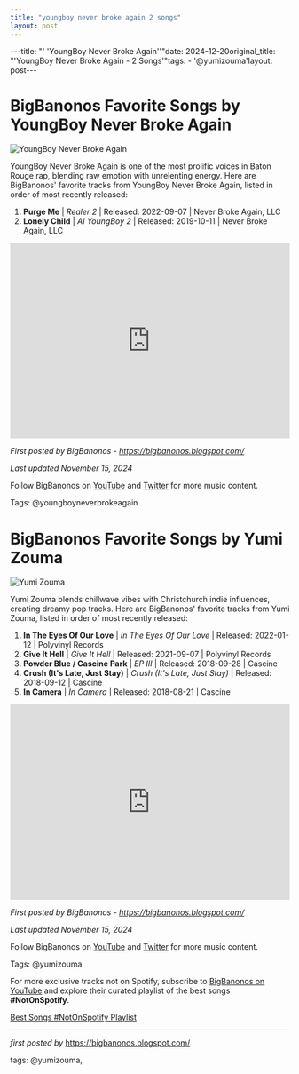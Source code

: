 ```yaml
---
title: "youngboy never broke again 2 songs"
layout: post
---
```

---title: "' 'YoungBoy Never Broke Again''"date: 2024-12-20original_title: "'YoungBoy Never Broke Again - 2 Songs'"tags:  - '@yumizouma'layout: post---<h1>BigBanonos Favorite Songs by YoungBoy Never Broke Again</h1><img src="https://app.hiphopdx.com/wp-content/uploads/2020/10/201031-youngboy-never-broke-again-getty.jpg?w=1200" alt="YoungBoy Never Broke Again"> <p>YoungBoy Never Broke Again is one of the most prolific voices in Baton Rouge rap, blending raw emotion with unrelenting energy. Here are BigBanonos' favorite tracks from YoungBoy Never Broke Again, listed in order of most recently released:</p> <ol> <li><strong>Purge Me</strong> | <em>Realer 2</em> | Released: 2022-09-07 | Never Broke Again, LLC</li> <li><strong>Lonely Child</strong> | <em>AI YoungBoy 2</em> | Released: 2019-10-11 | Never Broke Again, LLC</li></ol> <div> <iframe src="https://open.spotify.com/embed/playlist/7MvMYxZNMbNcsdsKlFEQhF?utm_source=generator" width="100%" height="352" frameborder="0" allowfullscreen="" allow="autoplay; clipboard-write; encrypted-media; fullscreen; picture-in-picture" loading="lazy"></iframe></div> <p><em>First posted by BigBanonos - <a href="https://bigbanonos.blogspot.com/">https://bigbanonos.blogspot.com/</a></em></p><p><em>Last updated November 15, 2024</em></p><p>Follow BigBanonos on <a href="https://www.youtube.com/@BigBanonos">YouTube</a> and <a href="https://x.com/bigbanonos">Twitter</a> for more music content.</p><p>Tags: @youngboyneverbrokeagain</p> <h1>BigBanonos Favorite Songs by Yumi Zouma</h1><img src="https://motorcomusic.com/wp-content/uploads/2021/09/yumi_zouma-900x675.jpeg" alt="Yumi Zouma"> <p>Yumi Zouma blends chillwave vibes with Christchurch indie influences, creating dreamy pop tracks. Here are BigBanonos' favorite tracks from Yumi Zouma, listed in order of most recently released:</p> <ol> <li><strong>In The Eyes Of Our Love</strong> | <em>In The Eyes Of Our Love</em> | Released: 2022-01-12 | Polyvinyl Records</li> <li><strong>Give It Hell</strong> | <em>Give It Hell</em> | Released: 2021-09-07 | Polyvinyl Records</li> <li><strong>Powder Blue / Cascine Park</strong> | <em>EP III</em> | Released: 2018-09-28 | Cascine</li> <li><strong>Crush (It's Late, Just Stay)</strong> | <em>Crush (It's Late, Just Stay)</em> | Released: 2018-09-12 | Cascine</li> <li><strong>In Camera</strong> | <em>In Camera</em> | Released: 2018-08-21 | Cascine</li></ol><div> <iframe src="https://open.spotify.com/embed/playlist/5JY4jgondIn9A8i04gC0SY?utm_source=generator" width="100%" height="352" frameborder="0" allowfullscreen="" allow="autoplay; clipboard-write; encrypted-media; fullscreen; picture-in-picture" loading="lazy"></iframe></div> <p><em>First posted by BigBanonos - <a href="https://bigbanonos.blogspot.com/">https://bigbanonos.blogspot.com/</a></em></p><p><em>Last updated November 15, 2024</em></p><p>Follow BigBanonos on <a href="https://www.youtube.com/@BigBanonos">YouTube</a> and <a href="https://x.com/bigbanonos">Twitter</a> for more music content.</p><p>Tags: @yumizouma</p><!--Subscribe and Playlist Links--><div>    <p>For more exclusive tracks not on Spotify, subscribe to <a href="https://www.youtube.com/@BigBanonos" target="_blank">BigBanonos on YouTube</a> and explore their curated playlist of the best songs <strong>#NotOnSpotify</strong>.</p>    <p><a href="https://www.youtube.com/playlist?list=PLtuNtuTatqI0kFahUCbtbfenC_ET5O_tr" target="_blank">Best Songs #NotOnSpotify Playlist<br /></a></p></div><hr /><p><em>first posted by</em> <a href="https://bigbanonos.blogspot.com/" rel="noopener" target="_new">https://bigbanonos.blogspot.com/</a></p><p>tags: @yumizouma,</p>